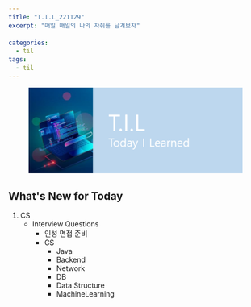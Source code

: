 ```yaml
---
title: "T.I.L_221129"
excerpt: "매일 매일의 나의 자취를 남겨보자"

categories:
  - til
tags:
  - til
---
```

<figure>
    <img src="/assets/images/til_image.png">
</figure>

## What's New for Today   
1. CS
    - Interview Questions
        - 인성 면접 준비
        - CS
            - Java
            - Backend
            - Network
            - DB
            - Data Structure
            - MachineLearning